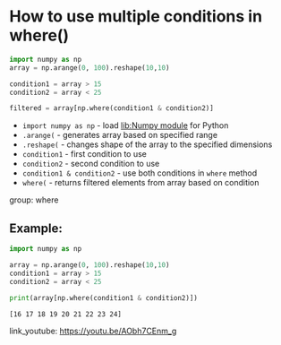 # How to use multiple conditions in where()

```python
import numpy as np
array = np.arange(0, 100).reshape(10,10)

condition1 = array > 15
condition2 = array < 25

filtered = array[np.where(condition1 & condition2)]
```

- `import numpy as np` - load [lib:Numpy module](/python-numpy/how-to-install-python-numpy-lib) for Python
- `.arange(` - generates array based on specified range
- `.reshape(` - changes shape of the array to the specified dimensions
- `condition1` - first condition to use
- `condition2` - second condition to use
- `condition1 & condition2` - use both conditions in `where` method
- `where(` - returns filtered elements from array based on condition

group: where

## Example: 
```python
import numpy as np

array = np.arange(0, 100).reshape(10,10)
condition1 = array > 15
condition2 = array < 25

print(array[np.where(condition1 & condition2)])
```
```
[16 17 18 19 20 21 22 23 24]

```

link_youtube: https://youtu.be/AObh7CEnm_g
